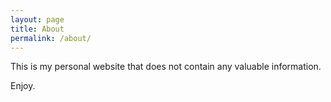 ```yaml
---
layout: page
title: About
permalink: /about/
---
```


This is my personal website that does not contain any valuable information.

Enjoy.
